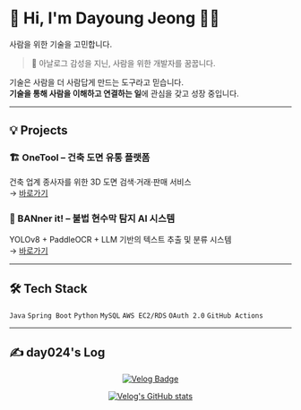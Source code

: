 # 🌿 Hi, I'm Dayoung Jeong 👩‍💻

사람을 위한 기술을 고민합니다.

> 🌿 아날로그 감성을 지닌, 사람을 위한 개발자를 꿈꿉니다.

기술은 사람을 더 사람답게 만드는 도구라고 믿습니다.  
**기술을 통해 사람을 이해하고 연결하는 일**에 관심을 갖고 성장 중입니다.

---

## 💡 Projects

### 🏗️ OneTool – 건축 도면 유통 플랫폼  
건축 업계 종사자를 위한 3D 도면 검색·거래·판매 서비스  
→ [바로가기](https://github.com/likelion-onetool)

### 🚫 BANner it! – 불법 현수막 탐지 AI 시스템  
YOLOv8 + PaddleOCR + LLM 기반의 텍스트 추출 및 분류 시스템  
→ [바로가기](https://github.com/FITIFITBANnerit)

---

## 🛠 Tech Stack 

`Java` `Spring Boot` `Python`
`MySQL` `AWS EC2/RDS` `OAuth 2.0` `GitHub Actions`  

---

## ✍️ day024's Log

<p align="center">
  <a href="https://velog.io/@day024">
    <img src="https://velog-readme-stats.vercel.app/api/badge?name=day024" alt="Velog Badge"/>
  </a>
</p>

<p align="center">
  <a href="https://velog.io/@day024">
    <img src="https://velog-readme-stats.vercel.app/api?name=day024" alt="Velog's GitHub stats" />
  </a>
</p>

